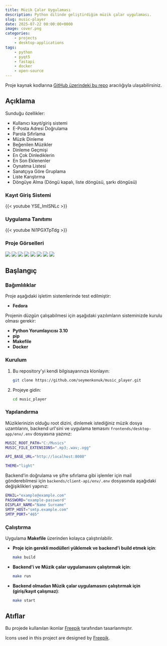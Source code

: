 ```yaml
---
title: Müzik Çalar Uygulaması
description: Python dilinde geliştirdiğim müzik çalar uygulaması.
slug: music-player
date: 2025-07-22 00:00:00+0000
image: cover.png
categories:
    - projects
    - desktop-applications
tags:
    - python
    - pyqt5
    - fastapi
    - docker
    - open-source
---
```


Proje kaynak kodlarına [GitHub üzerindeki bu repo](https://github.com/seymenkonuk/music_player) aracılığıyla ulaşabilirsiniz.

## Açıklama
Sunduğu özellikler:
- Kullanıcı kayıt/giriş sistemi
- E-Posta Adresi Doğrulama
- Parola Sıfırlama
- Müzik Dinleme
- Beğenilen Müzikler
- Dinleme Geçmişi
- En Çok Dinlediklerin
- En Son Eklenenler
- Oynatma Listesi
- Sanatçıya Göre Gruplama
- Liste Karıştırma
- Döngüye Alma (Döngü kapalı, liste döngüsü, şarkı döngüsü)

### Kayıt Giriş Sistemi

{{< youtube YSE_ImISNLc >}}

### Uygulama Tanıtımı

{{< youtube Ni1PGXTpTdg >}}

### Proje Görselleri
![](0.png)
![](1.png)
![](2.png)
![](3.png)
![](4.png)
![](5.png)
![](6.png)
![](7.png)

## Başlangıç
### Bağımlılıklar
Proje aşağıdaki işletim sistemlerinde test edilmiştir:
- **Fedora**

Projenin düzgün çalışabilmesi için aşağıdaki yazılımların sisteminizde kurulu olması gerekir:
- **Python Yorumlayıcısı 3.10**
- **pip**
- **Makefile**
- **Docker**

### Kurulum
1. Bu repository'yi kendi bilgisayarınıza klonlayın:
	```bash
	git clone https://github.com/seymenkonuk/music_player.git
	```

2. Projeye gidin:
	```bash
	cd music_player
	```

### Yapılandırma
Müziklerinizin olduğu root dizini, dinlemek istediğiniz müzik dosya uzantılarını, backend url'sini ve uygulama temasını ```frontends/desktop-app/env/.env``` dosyasına yazınız:
```bash
MUSIC_ROOT_PATH="C:/Musics"
MUSIC_FILE_EXTENSIONS=".mp3;.wav;.ogg"

API_BASE_URL="http://localhost:8000"

THEME="light"
```

Backend'in doğrulama ve şifre sıfırlama gibi işlemler için mail gönderebilmesi için ```backends/client-api/env/.env``` dosyasında aşağıdaki değişiklikleri yapınız:
```bash
EMAIL="example@example.com"
PASSWORD="example-password"
DISPLAY_NAME="Name Surname"
SMTP_HOST="smtp.example.com"
SMTP_PORT="465"
```

### Çalıştırma

Uygulama **Makefile** üzerinden kolayca çalıştırılabilir.

- **Proje için gerekli modülleri yüklemek ve backend'i build etmek için**:

	```bash
	make build
	```

- **Backend'i ve Müzik çalar uygulamasını çalıştırmak için**:

	```bash
	make run
	```

- **Backend olmadan Müzik çalar uygulamasını çalıştırmak için (giriş/kayıt çalışmaz)**:

	```bash
	make start
	```

## Atıflar

Bu projede kullanılan ikonlar [Freepik](https://www.freepik.com) tarafından tasarlanmıştır.

Icons used in this project are designed by [Freepik](https://www.freepik.com).

